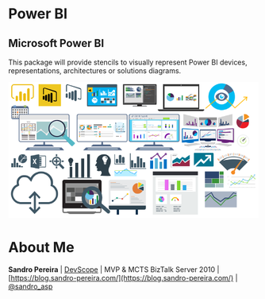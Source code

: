 # Power BI

## Microsoft Power BI
This package will provide stencils to visually represent Power BI devices, representations, architectures or solutions diagrams.

![Microsoft Power BI](../media/Microsoft-Power-BI.png)

# About Me
**Sandro Pereira** | [DevScope](http://www.devscope.net/) | MVP & MCTS BizTalk Server 2010 | [https://blog.sandro-pereira.com/](https://blog.sandro-pereira.com/) | [@sandro_asp](https://twitter.com/sandro_asp)
